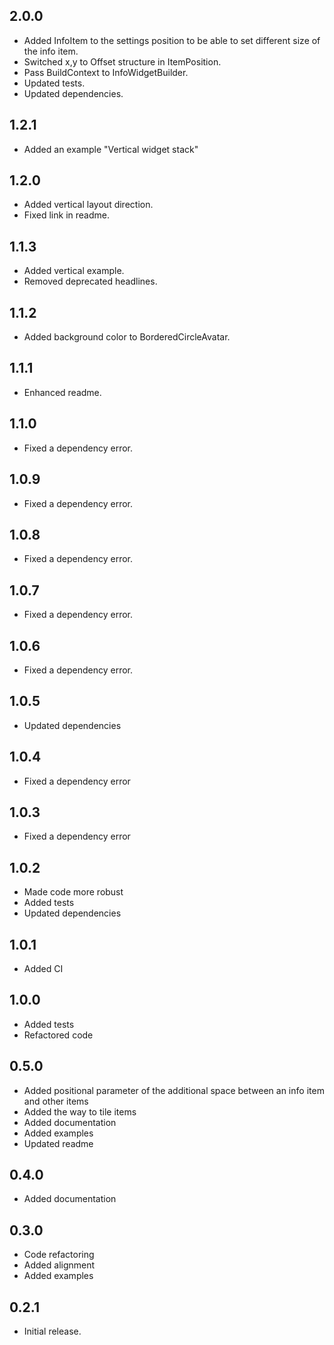 ## 2.0.0

* Added InfoItem to the settings position to be able to set different size of the info item. 
* Switched x,y to Offset structure in ItemPosition.
* Pass BuildContext to InfoWidgetBuilder.
* Updated tests.
* Updated dependencies.

## 1.2.1

* Added an example "Vertical widget stack"

## 1.2.0

* Added vertical layout direction.
* Fixed link in readme.

## 1.1.3

* Added vertical example.
* Removed deprecated headlines.

## 1.1.2

* Added background color to BorderedCircleAvatar.

## 1.1.1

* Enhanced readme.

## 1.1.0

* Fixed a dependency error.

## 1.0.9

* Fixed a dependency error.

## 1.0.8

* Fixed a dependency error.

## 1.0.7

* Fixed a dependency error.

## 1.0.6

* Fixed a dependency error.

## 1.0.5

* Updated dependencies

## 1.0.4

* Fixed a dependency error

## 1.0.3

* Fixed a dependency error

## 1.0.2

* Made code more robust
* Added tests
* Updated dependencies

## 1.0.1

* Added CI

## 1.0.0

* Added tests
* Refactored code

## 0.5.0

* Added positional parameter of the additional space between an info item and other items
* Added the way to tile items
* Added documentation
* Added examples
* Updated readme

## 0.4.0

* Added documentation

## 0.3.0

* Code refactoring
* Added alignment
* Added examples

## 0.2.1

* Initial release.
